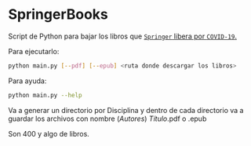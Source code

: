 # SpringerBooks
Script de Python para bajar los libros que [`Springer` libera por `COVID-19`.](https://link.springer.com/search/facetexpanded/discipline?facet-content-type=%22Book%22&package=mat-covid19_textbooks)

Para ejecutarlo:

```bash
python main.py [--pdf] [--epub] <ruta donde descargar los libros>
```

Para ayuda:

```bash
python main.py --help
```

Va a generar un directorio por Disciplina y dentro de cada directorio va a guardar los archivos con nombre (_Autores_) _Título_.pdf o .epub

Son 400 y algo de libros.
